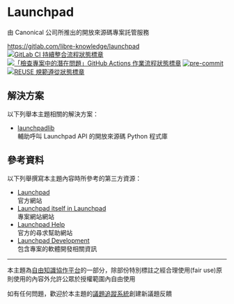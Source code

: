 # Launchpad

由 Canonical 公司所推出的開放來源碼專案託管服務

<https://gitlab.com/libre-knowledge/launchpad>  
[![GitLab CI 持續整合流程狀態標章](https://gitlab.com/libre-knowledge/launchpad/badges/main/pipeline.svg?ignore_skipped=true "點擊查看 GitLab CI 持續整合流程的運行狀態")](https://gitlab.com/libre-knowledge/launchpad/-/commits/main) [![「檢查專案中的潛在問題」GitHub Actions 作業流程狀態標章](https://github.com/libre-knowledge/launchpad/actions/workflows/check-potential-problems.yml/badge.svg "本專案使用 GitHub Actions 自動化檢查專案中的潛在問題")](https://github.com/libre-knowledge/launchpad/actions/workflows/check-potential-problems.yml) [![pre-commit](https://img.shields.io/badge/pre--commit-enabled-brightgreen?logo=pre-commit&logoColor=white "本專案使用 pre-commit 檢查專案中的潛在問題")](https://github.com/pre-commit/pre-commit) [![REUSE 規範遵從狀態標章](https://api.reuse.software/badge/gitlab.com/libre-knowledge/launchpad "本專案遵從 REUSE 規範降低軟體授權合規成本")](https://api.reuse.software/info/gitlab.com/libre-knowledge/launchpad)

## 解決方案

以下列舉本主題相關的解決方案：

* [launchpadlib](https://gitlab.com/libre-knowledge/launchpadlib)  
  輔助呼叫 Launchpad API 的開放來源碼 Python 程式庫

## 參考資料

以下列舉撰寫本主題內容時所參考的第三方資源：

* [Launchpad](https://launchpad.net/)  
  官方網站
* [Launchpad itself in Launchpad](https://launchpad.net/launchpad)  
  專案網站網站
* [Launchpad Help](https://help.launchpad.net/)  
  官方的尋求幫助網站
* [Launchpad Development](https://dev.launchpad.net/)  
  包含專案的軟體開發相關資訊

<!--
## 基本概念

以下列舉本主題相關的基本概念說明資源：

（待補）

## 子主題

以下列舉本主題相關的主題：

（待補）
-->

---

本主題為[自由知識協作平台](https://gitlab.com/libre-knowledge/libre-knowledge)的一部分，除部份特別標註之經合理使用(fair use)原則使用的內容外允許公眾於授權範圍內自由使用

如有任何問題，歡迎於本主題的[議題追蹤系統](https://gitlab.com/libre-knowledge/launchpad/-/issues)創建新議題反饋
